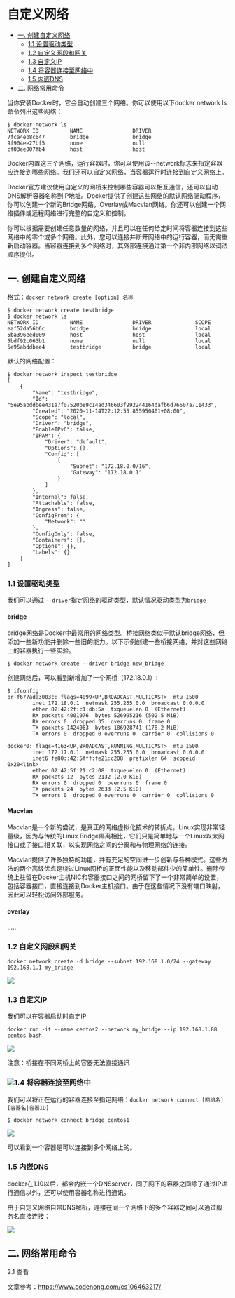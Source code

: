 # 自定义网络

- [一. 创建自定义网络](#1)
  - [1.1 设置驱动类型](#1.1)
  - [1.2 自定义网段和网关](#1.2)
  - [1.3 自定义IP](#1.3)
  - [1.4 将容器连接至网络中](#1.4)
  - [1.5 内嵌DNS](#1.5)
- [二. 网络常用命令](#2)

当你安装Docker时，它会自动创建三个网络。你可以使用以下docker network ls命令列出这些网络：

```shell
$ docker network ls
NETWORK ID          NAME                DRIVER
7fca4eb8c647        bridge              bridge
9f904ee27bf5        none                null
cf03ee007fb4        host                host
```

Docker内置这三个网络，运行容器时，你可以使用该--network标志来指定容器应连接到哪些网络。我们还可以自定义网络，当容器运行时连接到自定义网络上。

Docker官方建议使用自定义的网桥来控制哪些容器可以相互通信，还可以自动DNS解析容器名称到IP地址。Docker提供了创建这些网络的默认网络驱动程序，你可以创建一个新的Bridge网络，Overlay或Macvlan网络。你还可以创建一个网络插件或远程网络进行完整的自定义和控制。

你可以根据需要创建任意数量的网络，并且可以在任何给定时间将容器连接到这些网络中的零个或多个网络。此外，您可以连接并断开网络中的运行容器，而无需重新启动容器。当容器连接到多个网络时，其外部连接通过第一个非内部网络以词法顺序提供。

## 一. 创建自定义网络<a name="1"></a>

格式：`docker network create [option] 名称`

```shell
$ docker network create testbridge
$ docker network ls
NETWORK ID          NAME                DRIVER              SCOPE
eaf52da56b6c        bridge              bridge              local
5ba396eed009        host                host                local
5bdf92c063b1        none                null                local
5e95abddbee4        testbridge          bridge              local
```

默认的网络配置：

```shell
$ docker network inspect testbridge
[
    {
        "Name": "testbridge",
        "Id": "5e95abddbee431a7f07520b89c14ad346603f992244164dafb6d76607a711433",
        "Created": "2020-11-14T22:12:55.855950401+08:00",
        "Scope": "local",
        "Driver": "bridge",
        "EnableIPv6": false,
        "IPAM": {
            "Driver": "default",
            "Options": {},
            "Config": [
                {
                    "Subnet": "172.18.0.0/16",
                    "Gateway": "172.18.0.1"
                }
            ]
        },
        "Internal": false,
        "Attachable": false,
        "Ingress": false,
        "ConfigFrom": {
            "Network": ""
        },
        "ConfigOnly": false,
        "Containers": {},
        "Options": {},
        "Labels": {}
    }
]

```

### 1.1 设置驱动类型<a name="1.1"></a>

我们可以通过 `--driver`指定网络的驱动类型，默认情况驱动类型为`bridge`

#### bridge

bridge网络是Docker中最常用的网络类型。桥接网络类似于默认bridge网络，但添加一些新功能并删除一些旧的能力。以下示例创建一些桥接网络，并对这些网络上的容器执行一些实验。

```shell
$ docker network create --driver bridge new_bridge
```

创建网络后，可以看到新增加了一个网桥（172.18.0.1）:

```shell
$ ifconfig
br-f677ada3003c: flags=4099<UP,BROADCAST,MULTICAST>  mtu 1500
        inet 172.18.0.1  netmask 255.255.0.0  broadcast 0.0.0.0
        ether 02:42:2f:c1:db:5a  txqueuelen 0  (Ethernet)
        RX packets 4001976  bytes 526995216 (502.5 MiB)
        RX errors 0  dropped 35  overruns 0  frame 0
        TX packets 1424063  bytes 186928741 (178.2 MiB)
        TX errors 0  dropped 0 overruns 0  carrier 0  collisions 0
 
docker0: flags=4163<UP,BROADCAST,RUNNING,MULTICAST>  mtu 1500
        inet 172.17.0.1  netmask 255.255.0.0  broadcast 0.0.0.0
        inet6 fe80::42:5fff:fe21:c208  prefixlen 64  scopeid 0x20<link>
        ether 02:42:5f:21:c2:08  txqueuelen 0  (Ethernet)
        RX packets 12  bytes 2132 (2.0 KiB)
        RX errors 0  dropped 0  overruns 0  frame 0
        TX packets 24  bytes 2633 (2.5 KiB)
        TX errors 0  dropped 0 overruns 0  carrier 0  collisions 0
```

#### Macvlan

Macvlan是一个新的尝试，是真正的网络虚拟化技术的转折点。Linux实现非常轻量级，因为与传统的Linux Bridge隔离相比，它们只是简单地与一个Linux以太网接口或子接口相关联，以实现网络之间的分离和与物理网络的连接。

Macvlan提供了许多独特的功能，并有充足的空间进一步创新与各种模式。这些方法的两个高级优点是绕过Linux网桥的正面性能以及移动部件少的简单性。删除传统上驻留在Docker主机NIC和容器接口之间的网桥留下了一个非常简单的设置，包括容器接口，直接连接到Docker主机接口。由于在这些情况下没有端口映射，因此可以轻松访问外部服务。

#### overlay

.....

### 1.2 自定义网段和网关<a name="1.2"></a>

```shell
docker network create -d bridge --subnet 192.168.1.0/24 --gateway 192.168.1.1 my_bridge
```

![](../images/9.png)

### 1.3 自定义IP<a name="1.3"></a>

我们可以在容器启动时自定IP

```shell
docker run -it --name centos2 --network my_bridge --ip 192.168.1.88 centos bash
```

![](../images/8.png)

注意：桥接在不同网桥上的容器无法直接通讯

### ![](../images/10.png)1.4 将容器连接至网络中<a name="1.4"></a>

我们可以将正在运行的容器连接至指定网络：`docker network connect [网络名] [容器名|容器ID]`

```shell
$ docker network connect bridge centos1
```

![](../images/11.png)

可以看到一个容器是可以连接到多个网络上的。

### 1.5 内嵌DNS<a name="1.5"></a>

docker在1.10以后，都会内嵌一个DNSserver，同子网下的容器之间除了通过IP进行通信以外，还可以使用容器名称进行通讯。

由于自定义网络自带DNS解析，连接在同一个网络下的多个容器之间可以通过服务名直接连接：

![](../images/12.png)



## 二. 网络常用命令<a name="2"></a>

2.1 查看





文章参考：https://www.codenong.com/cs106463217/